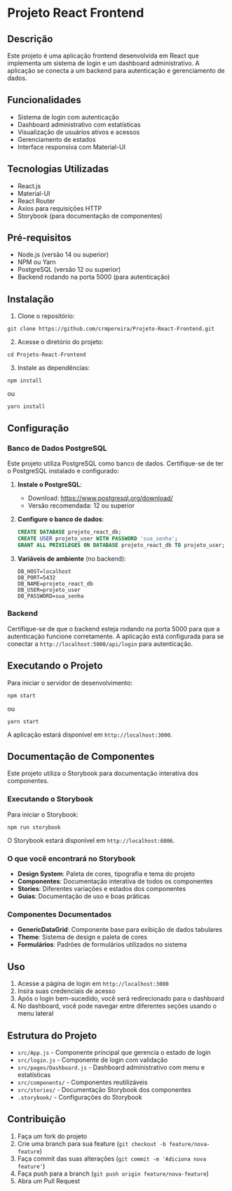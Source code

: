 # Projeto React Frontend

## Descrição
Este projeto é uma aplicação frontend desenvolvida em React que implementa um sistema de login e um dashboard administrativo. A aplicação se conecta a um backend para autenticação e gerenciamento de dados.

## Funcionalidades
- Sistema de login com autenticação
- Dashboard administrativo com estatísticas
- Visualização de usuários ativos e acessos
- Gerenciamento de estados
- Interface responsiva com Material-UI

## Tecnologias Utilizadas
- React.js
- Material-UI
- React Router
- Axios para requisições HTTP
- Storybook (para documentação de componentes)

## Pré-requisitos
- Node.js (versão 14 ou superior)
- NPM ou Yarn
- PostgreSQL (versão 12 ou superior)
- Backend rodando na porta 5000 (para autenticação)

## Instalação

1. Clone o repositório:
```
git clone https://github.com/crmpereira/Projeto-React-Frontend.git
```

2. Acesse o diretório do projeto:
```
cd Projeto-React-Frontend
```

3. Instale as dependências:
```
npm install
```
ou
```
yarn install
```

## Configuração

### Banco de Dados PostgreSQL

Este projeto utiliza PostgreSQL como banco de dados. Certifique-se de ter o PostgreSQL instalado e configurado:

1. **Instale o PostgreSQL**:
   - Download: https://www.postgresql.org/download/
   - Versão recomendada: 12 ou superior

2. **Configure o banco de dados**:
   ```sql
   CREATE DATABASE projeto_react_db;
   CREATE USER projeto_user WITH PASSWORD 'sua_senha';
   GRANT ALL PRIVILEGES ON DATABASE projeto_react_db TO projeto_user;
   ```

3. **Variáveis de ambiente** (no backend):
   ```
   DB_HOST=localhost
   DB_PORT=5432
   DB_NAME=projeto_react_db
   DB_USER=projeto_user
   DB_PASSWORD=sua_senha
   ```

### Backend

Certifique-se de que o backend esteja rodando na porta 5000 para que a autenticação funcione corretamente. A aplicação está configurada para se conectar a `http://localhost:5000/api/login` para autenticação.

## Executando o Projeto

Para iniciar o servidor de desenvolvimento:
```
npm start
```
ou
```
yarn start
```

A aplicação estará disponível em `http://localhost:3000`.

## Documentação de Componentes

Este projeto utiliza o Storybook para documentação interativa dos componentes.

### Executando o Storybook

Para iniciar o Storybook:
```
npm run storybook
```

O Storybook estará disponível em `http://localhost:6006`.

### O que você encontrará no Storybook

- **Design System**: Paleta de cores, tipografia e tema do projeto
- **Componentes**: Documentação interativa de todos os componentes
- **Stories**: Diferentes variações e estados dos componentes
- **Guias**: Documentação de uso e boas práticas

### Componentes Documentados

- **GenericDataGrid**: Componente base para exibição de dados tabulares
- **Theme**: Sistema de design e paleta de cores
- **Formulários**: Padrões de formulários utilizados no sistema

## Uso

1. Acesse a página de login em `http://localhost:3000`
2. Insira suas credenciais de acesso
3. Após o login bem-sucedido, você será redirecionado para o dashboard
4. No dashboard, você pode navegar entre diferentes seções usando o menu lateral

## Estrutura do Projeto

- `src/App.js` - Componente principal que gerencia o estado de login
- `src/login.js` - Componente de login com validação
- `src/pages/Dashboard.js` - Dashboard administrativo com menu e estatísticas
- `src/components/` - Componentes reutilizáveis
- `src/stories/` - Documentação Storybook dos componentes
- `.storybook/` - Configurações do Storybook

## Contribuição

1. Faça um fork do projeto
2. Crie uma branch para sua feature (`git checkout -b feature/nova-feature`)
3. Faça commit das suas alterações (`git commit -m 'Adiciona nova feature'`)
4. Faça push para a branch (`git push origin feature/nova-feature`)
5. Abra um Pull Request

